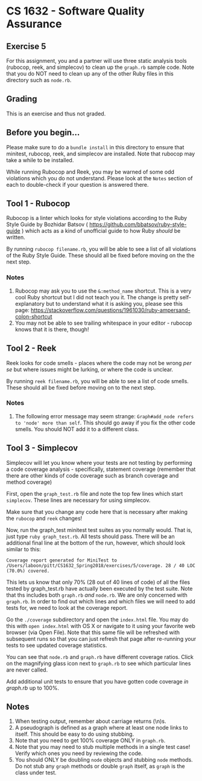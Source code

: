 # CS 1632 - Software Quality Assurance

## Exercise 5

For this assignment, you and a partner will use three static analysis tools (rubocop, reek, and simplecov) to clean up the `graph.rb` sample code.  Note that you do NOT need to clean up any of the other Ruby files in this directory such as `node.rb`.

## Grading

This is an exercise and thus not graded.  

## Before you begin...

Please make sure to do a `bundle install` in this directory to ensure that minitest, rubocop, reek, and simplecov are installed.  Note that rubocop may take a while to be installed.

While running Rubocop and Reek, you may be warned of some odd violations which you do not understand.  Please look at the `Notes` section of each to double-check if your question is answered there.

## Tool 1 - Rubocop

Rubocop is a linter which looks for style violations according to the Ruby Style Guide by Bozhidar Batsov ( https://github.com/bbatsov/ruby-style-guide ) which acts as a kind of unofficial guide to how Ruby _should_ be written.

By running `rubocop filename.rb`, you will be able to see a list of all violations of the Ruby Style Guide.  These should all be fixed before moving on the the next step.

### Notes

1. Rubocop may ask you to use the `&:method_name` shortcut.  This is a very cool Ruby shortcut but I did not teach you it.  The change is pretty self-explanatory but to understand what it is asking you, please see this page: https://stackoverflow.com/questions/1961030/ruby-ampersand-colon-shortcut
2. You may not be able to see trailing whitespace in your editor - rubocop knows that it is there, though!  

## Tool 2 - Reek

Reek looks for code smells - places where the code may not be wrong _per se_ but where issues might be lurking, or where the code is unclear.

By running `reek filename.rb`, you will be able to see a list of code smells.  These should all be fixed before moving on to the next step.

### Notes

1. The following error message may seem strange: `Graph#add_node refers to 'node' more than self`.  This should go away if you fix the other code smells.  You should NOT add it to a different class.

## Tool 3 - Simplecov

Simplecov will let you know where your tests are not testing by performing a code coverage analysis - specifically, statement coverage (remember that there are other kinds of code coverage such as branch coverage and method coverage)

First, open the `graph_test.rb` file and note the top few lines which start `simplecov`.  These lines are necessary for using simplecov.

Make sure that you change any code here that is necessary after making the `rubocop` and `reek` changes!

Now, run the graph_test minitest test suites as you normally would.  That is, just type `ruby graph_test.rb`.  All tests should pass.  There will be an additional final line at the bottom of the run, however, which should look similar to this:

```
Coverage report generated for MiniTest to /Users/laboon/pitt/CS1632_Spring2018/exercises/5/coverage. 28 / 40 LOC (70.0%) covered.
```

This lets us know that only 70% (28 out of 40 lines of code) of all the files tested by graph_test.rb have actually been executed by the test suite.  Note that ths includes both `graph.rb` *and* `node.rb`.  We are only concerned with `graph.rb`.  In order to find out which lines and which files we will need to add tests for, we need to look at the coverage report.

Go the `./coverage` subdirectory and open the `index.html` file.  You may do this with `open index.html` with OS X or navigate to it using your favorite web browser (via Open File).  Note that this same file will be refreshed with subsequent runs so that you can just refresh that page after re-running your tests to see updated coverage statistics.

You can see that `node.rb` and `graph.rb` have different coverage ratios.  Click on the magnifying glass icon next to `graph.rb` to see which particular lines are never called.

Add additional unit tests to ensure that you have gotten code coverage _in graph.rb_ up to 100%.

## Notes

1. When testing output, remember about carriage returns (\n)s.
2. A pseudograph is defined as a graph where at least one node links to itself.  This should be easy to do using stubbing.
3. Note that you need to get 100% coverage ONLY in `graph.rb`.
4. Note that you may need to stub multiple methods in a single test case!  Verify which ones you need by reviewing the code.
5. You should ONLY be doubling `node` objects and stubbing `node` methods.  Do not stub any `graph` methods or double `graph` itself, as `graph` is the class under test.

